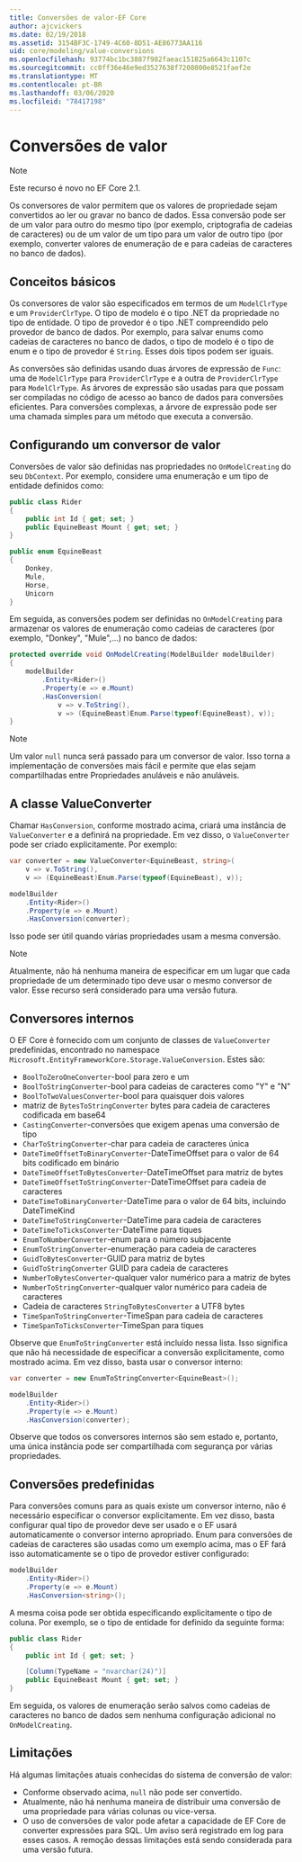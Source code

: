 ```yaml
---
title: Conversões de valor-EF Core
author: ajcvickers
ms.date: 02/19/2018
ms.assetid: 3154BF3C-1749-4C60-8D51-AE86773AA116
uid: core/modeling/value-conversions
ms.openlocfilehash: 93774bc1bc3887f982faeac151825a6643c1107c
ms.sourcegitcommit: cc0ff36e46e9ed3527638f7208000e8521faef2e
ms.translationtype: MT
ms.contentlocale: pt-BR
ms.lasthandoff: 03/06/2020
ms.locfileid: "78417198"
---
```

# <a name="value-conversions"></a>Conversões de valor

> [!NOTE]  
> Este recurso é novo no EF Core 2.1.

Os conversores de valor permitem que os valores de propriedade sejam convertidos ao ler ou gravar no banco de dados. Essa conversão pode ser de um valor para outro do mesmo tipo (por exemplo, criptografia de cadeias de caracteres) ou de um valor de um tipo para um valor de outro tipo (por exemplo, converter valores de enumeração de e para cadeias de caracteres no banco de dados).

## <a name="fundamentals"></a>Conceitos básicos

Os conversores de valor são especificados em termos de um `ModelClrType` e um `ProviderClrType`. O tipo de modelo é o tipo .NET da propriedade no tipo de entidade. O tipo de provedor é o tipo .NET compreendido pelo provedor de banco de dados. Por exemplo, para salvar enums como cadeias de caracteres no banco de dados, o tipo de modelo é o tipo de enum e o tipo de provedor é `String`. Esses dois tipos podem ser iguais.

As conversões são definidas usando duas árvores de expressão de `Func`: uma de `ModelClrType` para `ProviderClrType` e a outra de `ProviderClrType` para `ModelClrType`. As árvores de expressão são usadas para que possam ser compiladas no código de acesso ao banco de dados para conversões eficientes. Para conversões complexas, a árvore de expressão pode ser uma chamada simples para um método que executa a conversão.

## <a name="configuring-a-value-converter"></a>Configurando um conversor de valor

Conversões de valor são definidas nas propriedades no `OnModelCreating` do seu `DbContext`. Por exemplo, considere uma enumeração e um tipo de entidade definidos como:

``` csharp
public class Rider
{
    public int Id { get; set; }
    public EquineBeast Mount { get; set; }
}

public enum EquineBeast
{
    Donkey,
    Mule,
    Horse,
    Unicorn
}
```

Em seguida, as conversões podem ser definidas no `OnModelCreating` para armazenar os valores de enumeração como cadeias de caracteres (por exemplo, "Donkey", "Mule",...) no banco de dados:

``` csharp
protected override void OnModelCreating(ModelBuilder modelBuilder)
{
    modelBuilder
        .Entity<Rider>()
        .Property(e => e.Mount)
        .HasConversion(
            v => v.ToString(),
            v => (EquineBeast)Enum.Parse(typeof(EquineBeast), v));
}
```

> [!NOTE]  
> Um valor `null` nunca será passado para um conversor de valor. Isso torna a implementação de conversões mais fácil e permite que elas sejam compartilhadas entre Propriedades anuláveis e não anuláveis.

## <a name="the-valueconverter-class"></a>A classe ValueConverter

Chamar `HasConversion`, conforme mostrado acima, criará uma instância de `ValueConverter` e a definirá na propriedade. Em vez disso, o `ValueConverter` pode ser criado explicitamente. Por exemplo:

``` csharp
var converter = new ValueConverter<EquineBeast, string>(
    v => v.ToString(),
    v => (EquineBeast)Enum.Parse(typeof(EquineBeast), v));

modelBuilder
    .Entity<Rider>()
    .Property(e => e.Mount)
    .HasConversion(converter);
```

Isso pode ser útil quando várias propriedades usam a mesma conversão.

> [!NOTE]  
> Atualmente, não há nenhuma maneira de especificar em um lugar que cada propriedade de um determinado tipo deve usar o mesmo conversor de valor. Esse recurso será considerado para uma versão futura.

## <a name="built-in-converters"></a>Conversores internos

O EF Core é fornecido com um conjunto de classes de `ValueConverter` predefinidas, encontrado no namespace `Microsoft.EntityFrameworkCore.Storage.ValueConversion`. Estes são:

* `BoolToZeroOneConverter`-bool para zero e um
* `BoolToStringConverter`-bool para cadeias de caracteres como "Y" e "N"
* `BoolToTwoValuesConverter`-bool para quaisquer dois valores
* matriz de `BytesToStringConverter` bytes para cadeia de caracteres codificada em base64
* `CastingConverter`-conversões que exigem apenas uma conversão de tipo
* `CharToStringConverter`-char para cadeia de caracteres única
* `DateTimeOffsetToBinaryConverter`-DateTimeOffset para o valor de 64 bits codificado em binário
* `DateTimeOffsetToBytesConverter`-DateTimeOffset para matriz de bytes
* `DateTimeOffsetToStringConverter`-DateTimeOffset para cadeia de caracteres
* `DateTimeToBinaryConverter`-DateTime para o valor de 64 bits, incluindo DateTimeKind
* `DateTimeToStringConverter`-DateTime para cadeia de caracteres
* `DateTimeToTicksConverter`-DateTime para tiques
* `EnumToNumberConverter`-enum para o número subjacente
* `EnumToStringConverter`-enumeração para cadeia de caracteres
* `GuidToBytesConverter`-GUID para matriz de bytes
* `GuidToStringConverter` GUID para cadeia de caracteres
* `NumberToBytesConverter`-qualquer valor numérico para a matriz de bytes
* `NumberToStringConverter`-qualquer valor numérico para cadeia de caracteres
* Cadeia de caracteres `StringToBytesConverter` a UTF8 bytes
* `TimeSpanToStringConverter`-TimeSpan para cadeia de caracteres
* `TimeSpanToTicksConverter`-TimeSpan para tiques

Observe que `EnumToStringConverter` está incluído nessa lista. Isso significa que não há necessidade de especificar a conversão explicitamente, como mostrado acima. Em vez disso, basta usar o conversor interno:

``` csharp
var converter = new EnumToStringConverter<EquineBeast>();

modelBuilder
    .Entity<Rider>()
    .Property(e => e.Mount)
    .HasConversion(converter);
```

Observe que todos os conversores internos são sem estado e, portanto, uma única instância pode ser compartilhada com segurança por várias propriedades.

## <a name="pre-defined-conversions"></a>Conversões predefinidas

Para conversões comuns para as quais existe um conversor interno, não é necessário especificar o conversor explicitamente. Em vez disso, basta configurar qual tipo de provedor deve ser usado e o EF usará automaticamente o conversor interno apropriado. Enum para conversões de cadeias de caracteres são usadas como um exemplo acima, mas o EF fará isso automaticamente se o tipo de provedor estiver configurado:

``` csharp
modelBuilder
    .Entity<Rider>()
    .Property(e => e.Mount)
    .HasConversion<string>();
```

A mesma coisa pode ser obtida especificando explicitamente o tipo de coluna. Por exemplo, se o tipo de entidade for definido da seguinte forma:

``` csharp
public class Rider
{
    public int Id { get; set; }

    [Column(TypeName = "nvarchar(24)")]
    public EquineBeast Mount { get; set; }
}
```

Em seguida, os valores de enumeração serão salvos como cadeias de caracteres no banco de dados sem nenhuma configuração adicional no `OnModelCreating`.

## <a name="limitations"></a>Limitações

Há algumas limitações atuais conhecidas do sistema de conversão de valor:

* Conforme observado acima, `null` não pode ser convertido.
* Atualmente, não há nenhuma maneira de distribuir uma conversão de uma propriedade para várias colunas ou vice-versa.
* O uso de conversões de valor pode afetar a capacidade de EF Core de converter expressões para SQL. Um aviso será registrado em log para esses casos.
A remoção dessas limitações está sendo considerada para uma versão futura.
